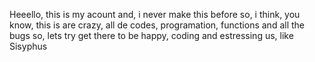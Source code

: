 Heeello, this is my acount and, i never make this before so, i think, you know, this is are crazy, all de codes, programation, functions and all the bugs so,
lets try get there to be happy, coding and estressing us, like Sisyphus
